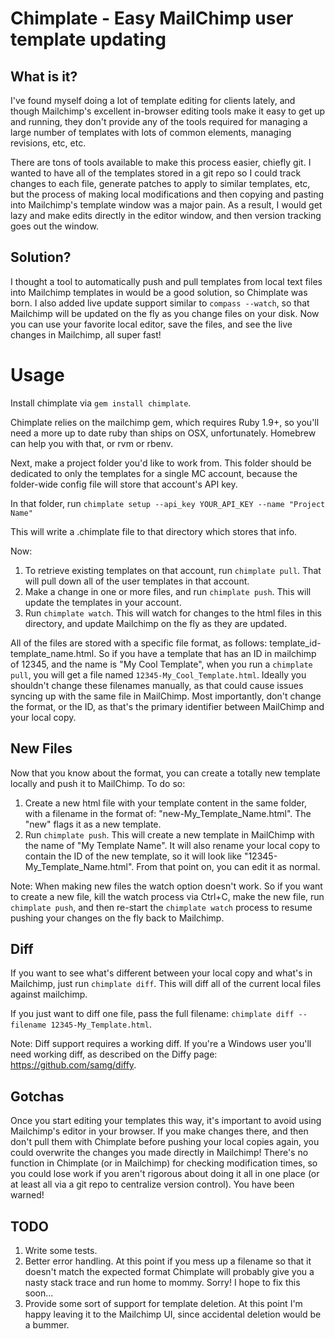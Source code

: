 Chimplate - Easy MailChimp user template updating
=================================================

What is it?
-----------

I've found myself doing a lot of template editing for clients lately,
and though Mailchimp's excellent in-browser editing tools make it easy
to get up and running, they don't provide any of the tools required for
managing a large number of templates with lots of common elements, managing
revisions, etc, etc.

There are tons of tools available to make this process easier, chiefly
git. I wanted to have all of the templates stored in a git repo so I
could track changes to each file, generate patches to apply to similar
templates, etc, but the process of making local modifications and then
copying and pasting into Mailchimp's template window was a major pain.
As a result, I would get lazy and make edits directly in the editor
window, and then version tracking goes out the window.

Solution?
---------

I thought a tool to automatically push and pull templates from local
text files into Mailchimp templates in would be a good
solution, so Chimplate was born. I also added live update support
similar to `compass --watch`, so that Mailchimp will be updated on the fly
as you change files on your disk. Now you can use your favorite local
editor, save the files, and see the live changes in Mailchimp, all super
fast!

Usage
=====

Install chimplate via `gem install chimplate`.

Chimplate relies on the mailchimp gem, which requires Ruby 1.9+, so
you'll need a more up to date ruby than ships on OSX, unfortunately.
Homebrew can help you with that, or rvm or rbenv.

Next, make a project folder you'd like to work from. This folder should
be dedicated to only the templates for a single MC account, because the
folder-wide config file will store that account's API key.

In that folder, run `chimplate setup --api_key YOUR_API_KEY --name
"Project Name"`

This will write a .chimplate file to that directory which stores that
info.

Now:

1. To retrieve existing templates on that account, run `chimplate pull`.
   That will pull down all of the user templates in that account.
2. Make a change in one or more files, and run `chimplate push`. This
   will update the templates in your account.
3. Run `chimplate watch`. This will watch for changes to the html files
   in this directory, and update Mailchimp on the fly as they are
updated.

All of the files are stored with a specific file format, as follows:
template_id-template_name.html. So if you have a template that has an ID
in mailchimp of 12345, and the name is "My Cool Template", when you run
a `chimplate pull`, you will get a file named
`12345-My_Cool_Template.html`. Ideally you shouldn't change these
filenames manually, as that could cause issues syncing up with the same
file in MailChimp. Most importantly, don't change the format, or the ID,
as that's the primary identifier between MailChimp and your local copy.

New Files
---------

Now that you know about the format, you can create a totally new
template locally and push it to MailChimp. To do so:

1. Create a new html file with your template content in the same folder,
   with a filename in the format of: "new-My_Template_Name.html". The
"new" flags it as a new template.
2. Run `chimplate push`. This will create a new template in MailChimp
   with the name of "My Template Name". It will also rename your local
copy to contain the ID of the new template, so it will look like
"12345-My_Template_Name.html". From that point on, you can edit it as
normal.

Note: When making new files the watch option doesn't work. So if you
want to create a new file, kill the watch process via Ctrl+C, make the
new file, run `chimplate push`, and then re-start the `chimplate watch`
process to resume pushing your changes on the fly back to Mailchimp.

Diff
----
If you want to see what's different between your local copy and what's
in Mailchimp, just run `chimplate diff`. This will diff all of the
current local files against mailchimp.

If you just want to diff one file, pass the full filename: `chimplate
diff --filename 12345-My_Template.html`.

Note: Diff support requires a working diff. If you're a Windows user
you'll need working diff, as described on the Diffy page:
https://github.com/samg/diffy.

Gotchas
-------

Once you start editing your templates this way, it's important to avoid
using Mailchimp's editor in your browser. If you make changes there, and
then don't pull them with Chimplate before pushing your local copies
again, you could overwrite the changes you made directly in Mailchimp!
There's no function in Chimplate (or in Mailchimp) for checking
modification times, so you could lose work if you aren't rigorous about
doing it all in one place (or at least all via a git repo to centralize
version control). You have been warned!

TODO
----

1. Write some tests.
2. Better error handling. At this point if you mess up a filename so that
it doesn't match the expected format Chimplate will probably give you a nasty
stack trace and run home to mommy. Sorry! I hope to fix this soon...
3. Provide some sort of support for template deletion. At this point I'm
happy leaving it to the Mailchimp UI, since accidental deletion would be
a bummer.
